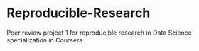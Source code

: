 # Reproducible-Research
Peer review project 1 for reproducible research in Data Science specialization in Coursera 
